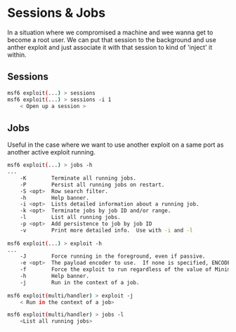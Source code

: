 # Sessions & Jobs

In a situation where we compromised a machine and wee wanna get to become a root user. We can put that session to the background and use anther exploit and just associate it with that session to kind of 'inject' it within.

## Sessions

```bash
msf6 exploit(...) > sessions
msf6 exploit(...) > sessions -i 1
    < Open up a session >

```

## Jobs

Useful in the case where we want to use another exploit on a same port as another active exploit running.

```bash
msf6 exploit(...) > jobs -h
...
    -K        Terminate all running jobs.
    -P        Persist all running jobs on restart.
    -S <opt>  Row search filter.
    -h        Help banner.
    -i <opt>  Lists detailed information about a running job.
    -k <opt>  Terminate jobs by job ID and/or range.
    -l        List all running jobs.
    -p <opt>  Add persistence to job by job ID
    -v        Print more detailed info.  Use with -i and -l
    
msf6 exploit(...) > exploit -h
...
    -J        Force running in the foreground, even if passive.
    -e <opt>  The payload encoder to use.  If none is specified, ENCODER is used.
    -f        Force the exploit to run regardless of the value of MinimumRank.
    -h        Help banner.
    -j        Run in the context of a job.
    
msf6 exploit(multi/handler) > exploit -j
    < Run in the context of a job>

msf6 exploit(multi/handler) > jobs -l
    <List all running jobs>
```
